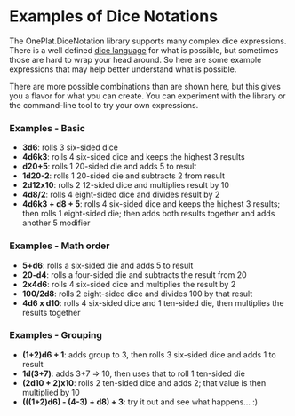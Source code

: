 # Examples of Dice Notations

The OnePlat.DiceNotation library supports many complex dice expressions. There is a well defined [dice language](DiceNotationSpecCurrent.md) for what is possible, but sometimes those are hard to wrap your head around. So here are some example expressions that may help better understand what is possible.

There are more possible combinations than are shown here, but this gives you a flavor for what you can create. You can experiment with the library or the command-line tool to try your own expressions.

### Examples - Basic
* **3d6**: rolls 3 six-sided dice
* **4d6k3**: rolls 4 six-sided dice and keeps the highest 3 results
* **d20+5**: rolls 1 20-sided die and adds 5 to result
* **1d20-2**: rolls 1 20-sided die and subtracts 2 from result
* **2d12x10**: rolls 2 12-sided dice and multiplies result by 10
* **4d8/2**: rolls 4 eight-sided dice and divides result by 2
* **4d6k3 + d8 + 5**: rolls 4 six-sided dice and keeps the highest 3 results; then rolls 1 eight-sided die; then adds both results together and adds another 5 modifier 

### Examples - Math order
* **5+d6**: rolls a six-sided die and adds 5 to result
* **20-d4**: rolls a four-sided die and subtracts the result from 20
* **2x4d6**: rolls 4 six-sided dice and multiplies the result by 2
* **100/2d8**: rolls 2 eight-sided dice and divides 100 by that result
* **4d6 x d10**: rolls 4 six-sided dice and 1 ten-sided die, then multiplies the results together

### Examples - Grouping
* **(1+2)d6 + 1**: adds group to 3, then rolls 3 six-sided dice and adds 1 to result
* **1d(3+7)**: adds 3+7 => 10, then uses that to roll 1 ten-sided die
* **(2d10 + 2)x10**: rolls 2 ten-sided dice and adds 2; that value is then multiplied by 10
* **(((1+2)d6) - (4-3) + d8) + 3**: try it out and see what happens... :)
